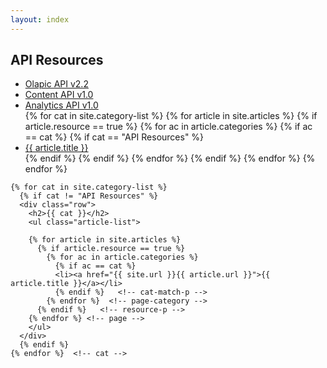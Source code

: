 ```yaml
---
layout: index
---
```


<div class="home">
  <div class="container">
    <div class="row">
      <h2>API Resources</h2>
      <ul class="article-list">
        <li><a href="http://apidoc.olapic.com/" target="_blank">Olapic API v2.2</a></li>
        <li><a href="http://content-api-docs.photorank.me" target="_blank">Content API v1.0</a></li>
        <li><a href="http://data.photorank.me/api.html" target="_blank">Analytics API v1.0</a></li>
        {% for cat in site.category-list %}
          {% for article in site.articles %}
            {% if article.resource == true %}
              {% for ac in article.categories %}
                {% if ac == cat %}
                  {% if cat == "API Resources" %}
                    <li><a href="{{ site.url }}{{ article.url }}" target="_blank">{{ article.title }}</a></li>
                  {% endif %}
                {% endif %} 
              {% endfor %}
            {% endif %}
          {% endfor %}
        {% endfor %}
      </ul>
    </div>
    
    {% for cat in site.category-list %}
      {% if cat != "API Resources" %}
      <div class="row">
        <h2>{{ cat }}</h2>
        <ul class="article-list">

        {% for article in site.articles %}
          {% if article.resource == true %}
            {% for ac in article.categories %}
              {% if ac == cat %}
              <li><a href="{{ site.url }}{{ article.url }}">{{ article.title }}</a></li>
              {% endif %}   <!-- cat-match-p -->
            {% endfor %}  <!-- page-category -->
          {% endif %}   <!-- resource-p -->
        {% endfor %} <!-- page -->
        </ul>
      </div>
      {% endif %}
    {% endfor %}  <!-- cat -->

  </div>
</div>
